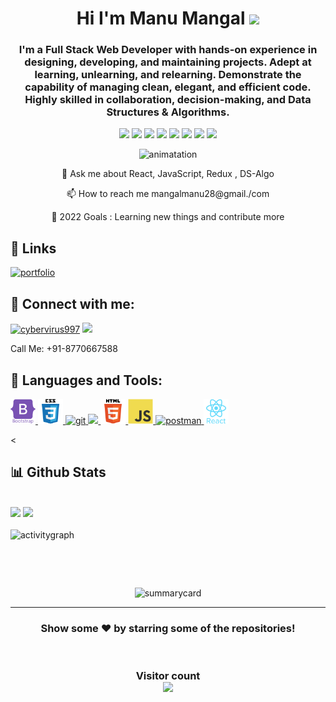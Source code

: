 


<h1 align="center" >Hi  I'm Manu Mangal  <img src="https://media.giphy.com/media/hvRJCLFzcasrR4ia7z/giphy.gif" width="25px"></h1>
<h3 align="center" marginBottom="20px">I'm a Full Stack Web Developer with hands-on experience in designing, developing, and maintaining projects. Adept at learning, unlearning, and relearning. Demonstrate the capability of managing clean, elegant, and efficient code. Highly skilled in collaboration, decision-making, and Data Structures & Algorithms.</h3>

<p align= "center" margintop="20px">
<img src="https://img.shields.io/badge/Html-HTML-brown"/>
  <img src="https://img.shields.io/badge/Css-CSS-white"/>
<img src="https://img.shields.io/badge/JS-Javascript-red"/>
<img src="https://img.shields.io/badge/React-React-blue"/>
  <img src="https://img.shields.io/badge/Jv-Java-white"/>
<img src="https://img.shields.io/badge/Node-node-green"/>
<img src="https://img.shields.io/badge/express-Express-blueviolet"/>
<img src="https://img.shields.io/badge/Mongodb-mongodb-brightgreen"/>
</p>

<div align="center">
 <img src="https://user-images.githubusercontent.com/77038954/133616013-7488fc92-9b6d-4df9-b2a3-88ba9636d49e.png" width="30%"src="" alt="animatation" />
</div>


<div align="center">
   <p> 💬 Ask me about React, JavaScript, Redux , DS-Algo</p>
   <p> 📫 How to reach me mangalmanu28@gmail./com</p>
  <p>🥅 2022 Goals : Learning new things and contribute more</p>
</div>

## 🔗 Links

[![portfolio](https://img.shields.io/badge/my_portfolio-000?style=for-the-badge&logo=ko-fi&logoColor=white)](https://ayush-agrawalportfolio.netlify.app/)

## 🔗 Connect with me:
<span align="left">
  <a href="https://www.linkedin.com/in/manu-mangal-0a470a230//" target="blank"><img src="https://img.shields.io/badge/LinkedIn-0077B5?style=for-the-badge&logo=linkedin&logoColor=white" alt="cybervirus997"/></a>
      <a href="mailto:mangalmanu28@gmail.com">
        <img src="https://img.shields.io/badge/Gmail-D14836?style=for-the-badge&logo=gmail&logoColor=white"   />
      </a>
    <p>Call Me: +91-8770667588</p>
</span>



 ## 🚀 Languages and Tools:
<p > <a href="https://getbootstrap.com" target="_blank"> <img src="https://raw.githubusercontent.com/devicons/devicon/master/icons/bootstrap/bootstrap-plain-wordmark.svg" alt="bootstrap" width="40" height="40"/> </a> <a href="https://www.w3schools.com/css/" target="_blank"> <img src="https://raw.githubusercontent.com/devicons/devicon/master/icons/css3/css3-original-wordmark.svg" alt="css3" width="40" height="40"/> </a> <a href="https://git-scm.com/" target="_blank"> <img src="https://www.vectorlogo.zone/logos/git-scm/git-scm-icon.svg" alt="git" width="40" height="40"/> </a> <a href="https://redux.js.org" target="_blank"> <img src="https://img.icons8.com/color/48/000000/redux.png"/> </a>  <a href="https://www.w3.org/html/" target="_blank"> <img src="https://raw.githubusercontent.com/devicons/devicon/master/icons/html5/html5-original-wordmark.svg" alt="html5" width="40" height="40"/> </a> <a href="https://developer.mozilla.org/en-US/docs/Web/JavaScript" target="_blank"> <img src="https://raw.githubusercontent.com/devicons/devicon/master/icons/javascript/javascript-original.svg" alt="javascript" width="40" height="40"/> </a> <a href="https://postman.com" target="_blank"> <img src="https://www.vectorlogo.zone/logos/getpostman/getpostman-icon.svg" alt="postman" width="40" height="40"/> </a> <a href="https://reactjs.org/" target="_blank"> <img src="https://raw.githubusercontent.com/devicons/devicon/master/icons/react/react-original-wordmark.svg" alt="react" width="40" height="40"/> </a> </p>







<
  







<h2>📊 Github Stats</h2>
<br/>

<div>
  <img width="50%"  src="https://github-readme-stats.vercel.app/api?username=Manu2807&show_icons=true&theme=dark" />
  <img width="49%"  src="https://github-readme-stats.vercel.app/api/top-langs/?username=Manu2807&layout=compact&theme=midnight-purple" />
  
</div>
 <br />
<img src="https://activity-graph.herokuapp.com/graph?username=Manu2807&theme=rogue" alt="activitygraph" /> 
<br />
<p align="center"><img src="https://github-readme-streak-stats.herokuapp.com/?user=Manu2807&theme=dark" alt=""/></p>
<p align="center" ><img src="https://github-profile-trophy.vercel.app/?username=Manu2807&theme=vue" alt=""/> </p>
<p align="center"><img src="https://github-profile-summary-cards.vercel.app/api/cards/profile-details?username=Manu2807&theme=tokyonight" alt="summarycard"/> </p>
<hr />
<h3 align="center">
 Show some ❤️ by starring some of the repositories!
</h3>
<br>
<h3 align="center"> 
  Visitor count <br>
  <img src="https://profile-counter.glitch.me/Manu2807/count.svg" />
</h3>



